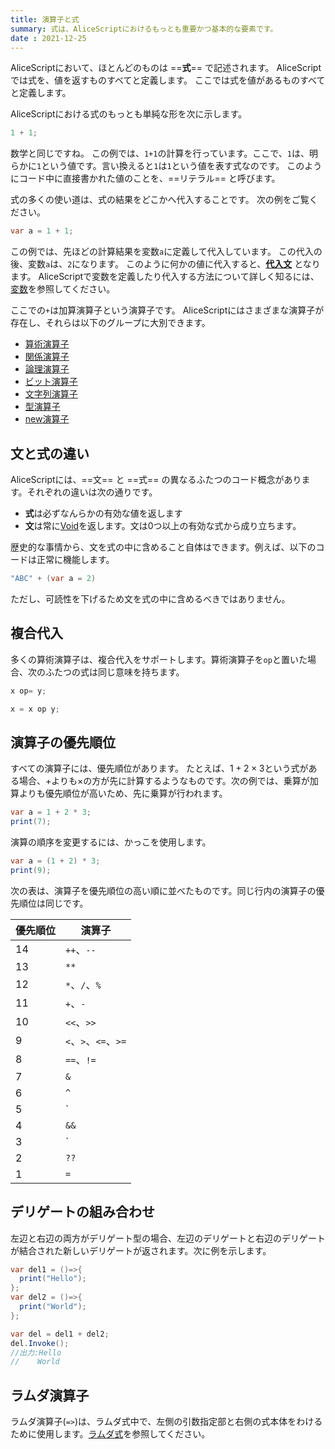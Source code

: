 ```yaml
---
title: 演算子と式
summary: 式は、AliceScriptにおけるもっとも重要かつ基本的な要素です。
date : 2021-12-25
---
```


AliceScriptにおいて、ほとんどのものは ==**式**== で記述されます。
AliceScriptでは式を、値を返すものすべてと定義します。
ここでは式を値があるものすべてと定義します。

AliceScriptにおける式のもっとも単純な形を次に示します。

```cs title="AliceScript"
1 + 1;
```

数学と同じですね。
この例では、`1+1`の計算を行っています。ここで、`1`は、明らかに`1`という値です。言い換えると`1`は`1`という値を表す式なのです。 このようにコード中に直接書かれた値のことを、==リテラル== と呼びます。

式の多くの使い道は、式の結果をどこかへ代入することです。
次の例をご覧ください。

```cs title="AliceScript"
var a = 1 + 1;
```

この例では、先ほどの計算結果を変数`a`に定義して代入しています。
この代入の後、変数`a`は、`2`になります。
このように何かの値に代入すると、**[代入文](./statement.md)** となります。
AliceScriptで変数を定義したり代入する方法について詳しく知るには、[変数](./variable.md)を参照してください。

ここでの`+`は加算演算子という演算子です。
AliceScriptにはさまざまな演算子が存在し、それらは以下のグループに大別できます。

- [算術演算子](./arithmetic-operators.md)
- [関係演算子](./relational-operators.md)
- [論理演算子](./logical-operators.md)
- [ビット演算子](./bitwise-operators.md)
- [文字列演算子](./string-operators.md)
- [型演算子](./type-operators.md)
- [new演算子](./new-operator.md)

## 文と式の違い

AliceScriptには、==文== と ==式== の異なるふたつのコード概念があります。それぞれの違いは次の通りです。

- **式**は必ずなんらかの有効な値を返します
- **文**は常に[Void](../../api/void/index.md)を返します。文は0つ以上の有効な式から成り立ちます。

歴史的な事情から、文を式の中に含めること自体はできます。例えば、以下のコードは正常に機能します。

```cs title="AliceScript"
"ABC" + (var a = 2)
```

ただし、可読性を下げるため文を式の中に含めるべきではありません。

## 複合代入
多くの算術演算子は、複合代入をサポートします。算術演算子を`op`と置いた場合、次のふたつの式は同じ意味を持ちます。

```cs title="AliceScript"
x op= y;
```

```cs title="AliceScript"
x = x op y;
```

## 演算子の優先順位
すべての演算子には、優先順位があります。
たとえば、$1 + 2 \times 3$という式がある場合、$+$よりも$\times$の方が先に計算するようなものです。次の例では、乗算が加算よりも優先順位が高いため、先に乗算が行われます。

```cs title="AliceScript"
var a = 1 + 2 * 3;
print(7);
```

演算の順序を変更するには、かっこを使用します。

```cs title="AliceScript"
var a = (1 + 2) * 3;
print(9);
```

次の表は、演算子を優先順位の高い順に並べたものです。同じ行内の演算子の優先順位は同じです。

|優先順位|演算子|
|---|---|
|14|`++`、`--`|
|13|`**`|
|12|`*`、`/`、`%`|
|11|`+`、`-`|
|10|`<<`、`>>`|
|9|`<`、`>`、`<=`、`>=`|
|8|`==`、`!=`|
|7|`&`|
|6|`^`|
|5|`|`|
|4|`&&`|
|3|`||`|
|2|`??`|
|1|`=`|

## デリゲートの組み合わせ
左辺と右辺の両方がデリゲート型の場合、左辺のデリゲートと右辺のデリゲートが結合された新しいデリゲートが返されます。次に例を示します。

```cs title="AliceScript"
var del1 = ()=>{
  print("Hello");
};
var del2 = ()=>{
  print("World");
};

var del = del1 + del2;
del.Invoke();
//出力:Hello
//    World
```

## ラムダ演算子
ラムダ演算子(`=>`)は、ラムダ式中で、左側の引数指定部と右側の式本体をわけるために使用します。[ラムダ式](../delegate)を参照してください。
